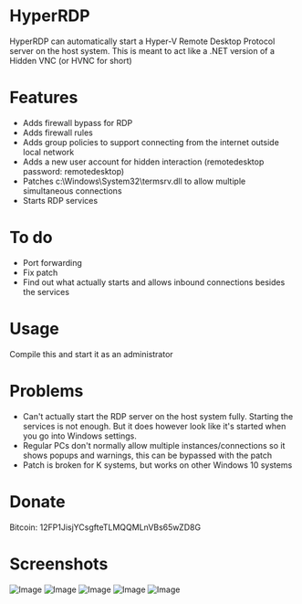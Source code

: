# HyperRDP
HyperRDP can automatically start a Hyper-V Remote Desktop Protocol server on the host system. This is meant to act like a .NET version of a Hidden VNC (or HVNC for short)

# Features
* Adds firewall bypass for RDP
* Adds firewall rules
* Adds group policies to support connecting from the internet outside local network
* Adds a new user account for hidden interaction (remotedesktop password: remotedesktop)
* Patches c:\Windows\System32\termsrv.dll to allow multiple simultaneous connections
* Starts RDP services

# To do
* Port forwarding
* Fix patch
* Find out what actually starts and allows inbound connections besides the services

# Usage
Compile this and start it as an administrator

# Problems
* Can't actually start the RDP server on the host system fully. Starting the services is not enough. But it does however look like it's started when you go into Windows settings.
* Regular PCs don't normally allow multiple instances/connections so it shows popups and warnings, this can be bypassed with the patch
* Patch is broken for K systems, but works on other Windows 10 systems

# Donate
Bitcoin: 12FP1JisjYCsgfteTLMQQMLnVBs65wZD8G

# Screenshots
![Image](https://i.imgur.com/RoZeCJf.png)
![Image](https://i.imgur.com/UElSFux.png)
![Image](https://i.imgur.com/xFadPFx.png)
![Image](https://i.imgur.com/OamIbqV.png)
![Image](https://i.imgur.com/ATb8f9G.png)
